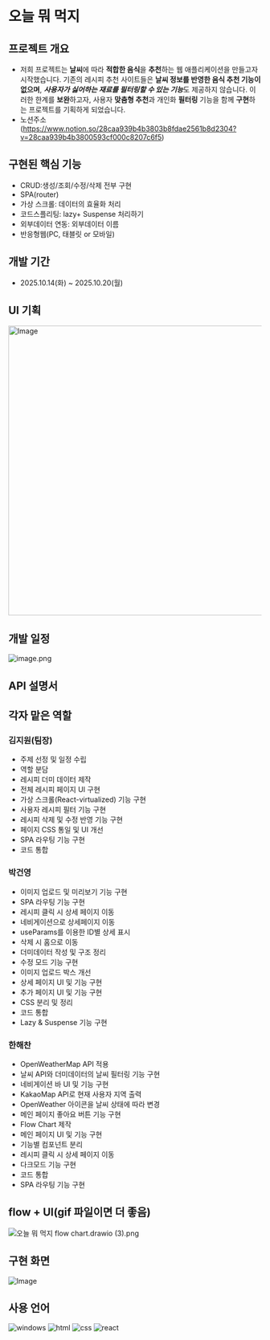 # 오늘 뭐 먹지

## 프로젝트 개요

- 저희 프로젝트는 <strong>날씨</strong>에 따라 <strong>적합한 음식</strong>을 <strong>추천</strong>하는 웹 애플리케이션을 만들고자 시작했습니다. 기존의 레시피 추천 사이트들은 <strong>날씨 정보를 반영한 음식 추천 기능이 없으며</strong>, <strong><I>사용자가 싫어하는 재료를 필터링할 수 있는 기능</strong></I>도 제공하지 않습니다. 이러한 한계를 <strong>보완</strong>하고자, 사용자 <strong>맞춤형 추천</strong>과 개인화 <strong>필터링</strong> 기능을 함께 <strong>구현</strong>하는 프로젝트를 기획하게 되었습니다.
- 노션주소(https://www.notion.so/28caa939b4b3803b8fdae2561b8d2304?v=28caa939b4b3800593cf000c8207c6f5)

## 구현된 핵심 기능

- CRUD:생성/조회/수정/삭제 전부 구현
- SPA(router)
- 가상 스크롤: 데이터의 효율화 처리
- 코드스플리팅: lazy+ Suspense 처리하기
- 외부데이터 연동: 외부데이터 이름
- 반응형웹(PC, 태블릿 or 모바일)

## 개발 기간

- 2025.10.14(화) ~ 2025.10.20(월)

## UI 기획

<img width="790" height="577" alt="Image" src="https://github.com/user-attachments/assets/c6acfb68-5d60-430d-9bfe-a46a1fae17c9" />

## 개발 일정

![image.png](attachment:7c360546-d4e1-4d6e-aa84-2ceefb86e139:image.png)

## API 설명서

## 각자 맡은 역할

### 김지원(팀장)

- 주제 선정 및 일정 수립
- 역할 분담
- 레시피 더미 데이터 제작
- 전체 레시피 페이지 UI 구현
- 가상 스크롤(React-virtualized) 기능 구현
- 사용자 레시피 필터 기능 구현
- 레시피 삭제 및 수정 반영 기능 구현
- 페이지 CSS 통일 및 UI 개선
- SPA 라우팅 기능 구현
- 코드 통합

### 박건영

- 이미지 업로드 및 미리보기 기능 구현
- SPA 라우팅 기능 구현
- 레시피 클릭 시 상세 페이지 이동
- 네비게이션으로 상세페이지 이동
- useParams를 이용한 ID별 상세 표시
- 삭제 시 홈으로 이동
- 더미데이터 작성 및 구조 정리
- 수정 모드 기능 구현
- 이미지 업로드 박스 개선
- 상세 페이지 UI 및 기능 구현
- 추가 페이지 UI 및 기능 구현
- CSS 분리 및 정리
- 코드 통합
- Lazy & Suspense 기능 구현

### 한해찬

- OpenWeatherMap API 적용
- 날씨 API와 더미데이터의 날씨 필터링 기능 구현
- 네비게이션 바 UI 및 기능 구현
- KakaoMap API로 현재 사용자 지역 출력
- OpenWeather 아이콘을 날씨 상태에 따라 변경
- 메인 페이지 좋아요 버튼 기능 구현
- Flow Chart 제작
- 메인 페이지 UI 및 기능 구현
- 기능별 컴포넌트 분리
- 레시피 클릭 시 상세 페이지 이동
- 다크모드 기능 구현
- 코드 통합
- SPA 라우팅 기능 구현

## flow + UI(gif 파일이면 더 좋음)

![오늘 뭐 먹지 flow chart.drawio (3).png](<attachment:b7fe4a65-b92f-48f3-9248-f267b0affbca:오늘_뭐_먹지_flow_chart.drawio_(3).png>)

## 구현 화면

![Image](https://github.com/user-attachments/assets/54f112ba-44c4-4933-92bc-89655bec5a12)

## 사용 언어

![windows](https://img.shields.io/badge/Windows-0078D6?style=for-the-badge&logo=windows&logoColor=white)
![html](https://img.shields.io/badge/HTML5-E34F26?style=for-the-badge&logo=html5&logoColor=white)
![css](https://img.shields.io/badge/CSS-239120?&style=for-the-badge&logo=css3&logoColor=white)
![react](https://img.shields.io/badge/React-20232A?style=for-the-badge&logo=react&logoColor=61DAFB)
